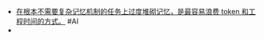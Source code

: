 - [在根本不需要复杂记忆机制的任务上过度堆砌记忆，是最容易浪费 token 和工程时间的方式。](https://x.com/dongxi_nlp/status/1953174202837586002) #AI
-